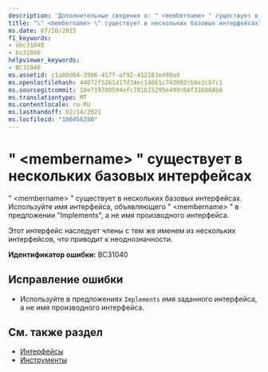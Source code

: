 ```yaml
---
description: 'Дополнительные сведения о: " <membername> " существует в нескольких базовых интерфейсах'
title: "\" <membername> \" существует в нескольких базовых интерфейсах"
ms.date: 07/20/2015
f1_keywords:
- vbc31040
- bc31040
helpviewer_keywords:
- BC31040
ms.assetid: c1a80d64-3986-417f-af92-412183e490ad
ms.openlocfilehash: 44072f5261d17d34ec14661c743082cb8e2cb7c1
ms.sourcegitcommit: 10e719780594efc781b15295e499c66f316068b8
ms.translationtype: MT
ms.contentlocale: ru-RU
ms.lasthandoff: 02/14/2021
ms.locfileid: "100456280"
---
```

# <a name="membername-exists-in-multiple-base-interfaces"></a>" \<membername> " существует в нескольких базовых интерфейсах

" \<membername> " существует в нескольких базовых интерфейсах. Используйте имя интерфейса, объявляющего " \<membername> " в предложении "Implements", а не имя производного интерфейса.  
  
 Этот интерфейс наследует члены с тем же именем из нескольких интерфейсов, что приводит к неоднозначности.  
  
 **Идентификатор ошибки:** BC31040  
  
## <a name="to-correct-this-error"></a>Исправление ошибки  
  
- Используйте в предложениях `Implements` имя заданного интерфейса, а не имя производного интерфейса.  
  
## <a name="see-also"></a>См. также раздел

- [Интерфейсы](../programming-guide/language-features/interfaces/index.md)
- [Инструменты](../language-reference/statements/implements-clause.md)
